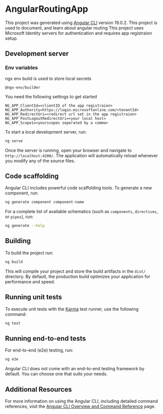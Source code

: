 # AngularRoutingApp

This project was generated using [Angular CLI](https://github.com/angular/angular-cli) version 19.0.2.
This project is used to document, and learn about angular routing
This project uses Microsoft Identity servers for authentication and requires app registraion setup.

## Development server
### Env variables

ngx env build is used to store local secrets
```
@ngx-env/builder
```
You need the following settings to get started
```
NG_APP_ClientId=<clientID of the app registraion>
NG_APP_Authority=https://login.microsoftonline.com/<tenantId>
NG_APP_RedirectUri=<redirect url set in the app registraion>
NG_APP_PostLogoutRedirectUri=<your local host>
NG_APP_Scope1=<yourscopes seperated by a comma>
```

To start a local development server, run:

```bash
ng serve
```

Once the server is running, open your browser and navigate to `http://localhost:4200/`. The application will automatically reload whenever you modify any of the source files.

## Code scaffolding

Angular CLI includes powerful code scaffolding tools. To generate a new component, run:

```bash
ng generate component component-name
```

For a complete list of available schematics (such as `components`, `directives`, or `pipes`), run:

```bash
ng generate --help
```

## Building

To build the project run:

```bash
ng build
```

This will compile your project and store the build artifacts in the `dist/` directory. By default, the production build optimizes your application for performance and speed.

## Running unit tests

To execute unit tests with the [Karma](https://karma-runner.github.io) test runner, use the following command:

```bash
ng test
```

## Running end-to-end tests

For end-to-end (e2e) testing, run:

```bash
ng e2e
```

Angular CLI does not come with an end-to-end testing framework by default. You can choose one that suits your needs.

## Additional Resources

For more information on using the Angular CLI, including detailed command references, visit the [Angular CLI Overview and Command Reference](https://angular.dev/tools/cli) page.
